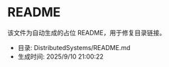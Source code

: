 ﻿# README

该文件为自动生成的占位 README，用于修复目录链接。

- 目录: DistributedSystems/README.md
- 生成时间: 2025/9/10 21:00:22

